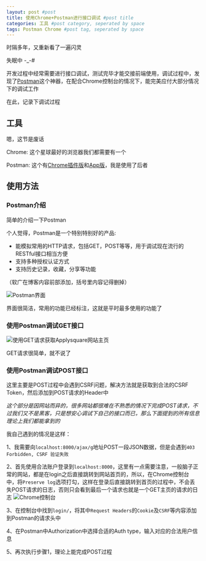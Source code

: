 ```yaml
---
layout: post #post
title: 使用Chrome+Postman进行接口调试 #post title
categories: 工具 #post category, seperated by space
tags: Postman Chrome #post tag, seperated by space
---
```


时隔多年，又重新看了一遍闪灵

失眠中 -_-#

开发过程中经常需要进行接口调试，测试完毕才能交接前端使用，调试过程中，发现了[Postman](https://www.getpostman.com/)这个神器，在配合Chrome控制台的情况下，能完美应付大部分情况下的调试工作

在此，记录下调试过程

## 工具

嗯，这节是废话

Chrome: 这个星球最好的浏览器我们都需要有一个

Postman: 这个有[Chrome插件版](https://chrome.google.com/webstore/detail/postman/fhbjgbiflinjbdggehcddcbncdddomop?hl=zh-CN)和[App版](https://www.getpostman.com/products)，我是使用了后者

## 使用方法

### Postman介绍

简单的介绍一下Postman

个人觉得，Postman是一个特别特别好的产品:
- 能模拟常用的HTTP请求，包括GET，POST等等，用于调试现在流行的RESTful接口相当方便
- 支持多种授权认证方式
- 支持历史记录，收藏，分享等功能

（软广在博客内容前部添加，括号里内容记得删掉）

![Postman界面](http://i32.photobucket.com/albums/d1/kenshinsyrup/Kenshinsyrup/2017-03-01-post01/screenshot_zpsf58vh6me.png)

界面很简洁，常用的功能已经标注，这就是平时最多使用的功能了

### 使用Postman调试GET接口

![使用GET请求获取Applysquare网站主页](http://i32.photobucket.com/albums/d1/kenshinsyrup/Kenshinsyrup/2017-03-01-post01/screenshot%203_zpsewvhje6o.png)

GET请求很简单，就不说了

### 使用Postman调试POST接口

这里主要是POST过程中会遇到CSRF问题，解决方法就是获取到合法的CSRF Token，然后添加到POST请求的Header中

*这个部分是因网站而异的，很多网站都很难在不熟悉的情况下完成POST请求，不过我们又不是黑客，只是想安心调试下自己的接口而已，那么下面提到的所有信息理论上我们都能拿到的*

我自己遇到的情况是这样：

1、我需要向``localhost:8000/ajax/g``地址POST一段JSON数据，但是会遇到``403 Forbidden, CSRF 验证失败``

2、首先使用合法账户登录到``localhost:8000``，这里有一点需要注意，一般脑子正常的网站，都是在login之后直接跳转到网站首页的，所以，在Chrome控制台中，将``Preserve log``选项打勾，这样在登录后直接跳转到首页的过程中，不会丢失POST请求的日志，否则只会看到最后一个请求也就是一个GET主页的请求的日志
![Chrome控制台](http://i32.photobucket.com/albums/d1/kenshinsyrup/Kenshinsyrup/2017-03-01-post01/screenshot%205_zpsgbmetpbn.png)

3、在控制台中找到``login/``，将其中``Request Headers``的``Cookie``及``CSRF``等内容添加到Postman的请求头中

4、在Postman中Authorization中选择合适的Auth type，输入对应的合法用户信息

5、再次执行步骤1，理论上能完成POST过程




















